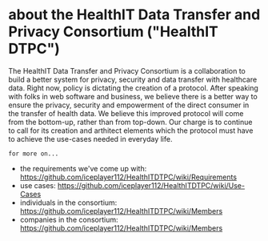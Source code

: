 about the HealthIT Data Transfer and Privacy Consortium ("HealthIT DTPC")
============
The HealthIT Data Transfer and Privacy Consortium is a collaboration to build a better system for privacy, security and data transfer with healthcare data. Right now, policy is dictating the creation of a protocol.  After speaking with folks in web software and business, we believe there is a better way to ensure the privacy, security and empowerment of the direct consumer in the transfer of health data.  We believe this improved protocol will come from the bottom-up, rather than from top-down.  Our charge is to continue to call for its creation and arthitect elements which the protocol must have to achieve the use-cases needed in everyday life.


```
for more on...
```
* the requirements we've come up with: https://github.com/iceplayer112/HealthITDTPC/wiki/Requirements
* use cases: https://github.com/iceplayer112/HealthITDTPC/wiki/Use-Cases
* individuals in the consortium: https://github.com/iceplayer112/HealthITDTPC/wiki/Members
* companies in the consortium: https://github.com/iceplayer112/HealthITDTPC/wiki/Members
